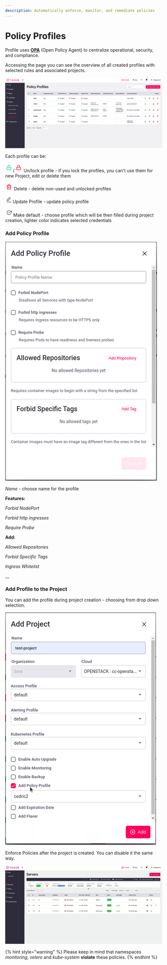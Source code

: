 ```yaml
---
description: Automatically enforce, monitor, and remediate policies
---
```


# Policy Profiles

Profile uses [**OPA**](https://www.openpolicyagent.org) (Open Policy Agent) to centralize operational, security, and compliance.



Accessing the page you can see the overview of all created profiles with selected rules and associated projects.

![Fig. 1: Policy Profiles](<../.gitbook/assets/policy profiles (1).png>)

Each profile can be:

![](<../.gitbook/assets/lock (3).png>)/![](../.gitbook/assets/unlock.png) Un/lock profile - if you lock the profiles, you can't use them for new Project, edit or delete them

![](<../.gitbook/assets/delete (2).png>) Delete - delete non-used and unlocked profiles

![](../.gitbook/assets/edit.png)Update Profile - update policy profile

![](<../.gitbook/assets/make default.png>)Make default - choose profile which will be then filled during project creation, lighter color indicates selected credentials



### Add Policy Profile

![Fig. 2: Add Policy Profile](<../.gitbook/assets/add policy profile.png>)

_Name_ - choose name for the profile

**Features:**

_Forbid NodePort_

_Forbid http ingresses_

_Require Probe_

**Add:**

_Allowed Repositories_

_Forbid Specific Tags_

_Ingress Whitelist_

__

### Add Profile to the Project

You can add the profile during project creation - choosing from drop down selection.

![Fig. 3: Add Policy during Project creation](<../.gitbook/assets/add project - policy.png>)

Enforce Policies after the project is created. You can disable it the same way.

![Fig. 4: Add Policy after Project is created](<../.gitbook/assets/enforce policy.gif>)



{% hint style="warning" %}
Please keep in mind that namespaces _monitoring_, _velero_ and _kube-system_ **violate** these policies.
{% endhint %}
